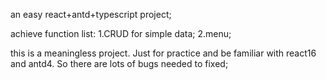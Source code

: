 an easy react+antd+typescript project;

achieve function list:
1.CRUD for simple data;
2.menu;

this is a meaningless project.
Just for practice and be familiar with react16 and antd4.
So there are lots of bugs needed to fixed;
